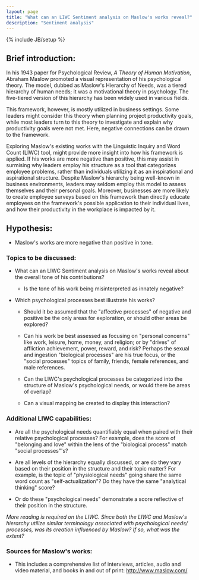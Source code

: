 ```yaml
---
layout: page
title: "What can an LIWC Sentiment analysis on Maslow's works reveal?"
description: "Sentiment analysis"
---
```

{% include JB/setup %}


## Brief introduction:

In his 1943 paper for Psychological Review, *A Theory of Human Motivation*, Abraham Maslow promoted a visual representation of his psychological theory. The model, dubbed as Maslow's Hierarchy of Needs, was a tiered hierarchy of human needs; it was a motivational theory in psychology. The five-tiered version of this hierarchy has been widely used in various fields.

This framework, however, is mostly utilized in business settings. Some leaders might consider this theory when planning project productivity goals, while most leaders turn to this theory to investigate and explain why productivity goals were not met. Here, negative connections can be drawn to the framework. 

Exploring Maslow's existing works with the Linguistic Inquiry and Word Count (LIWC) tool, might provide more insight into how his framework is applied. If his works are more negative than positive, this may assist in surmising why leaders employ his structure as a tool that categorizes employee problems, rather than individuals utilizing it as an inspirational and aspirational structure. Despite Maslow's hierarchy being well-known in business environments, leaders may seldom employ this model to assess themselves and their personal goals. Moreover, businesses are more likely to create employee surveys based on this framework than directly educate employees on the framework's possible application to their individual lives, and how their productivity in the workplace is impacted by it.


## Hypothesis: 

- Maslow's works are more negative than positive in tone.



### Topics to be discussed: 

- What can an LIWC Sentiment analysis on Maslow's works reveal about the overall tone of his contributions? 

    - Is the tone of his work being misinterpreted as innately negative?

- Which psychological processes best illustrate his works?

    - Should it be assumed that the "affective processes" of negative and positive be the only areas for exploration, or should other areas be explored?

    - Can his work be best assessed as focusing on "personal concerns" like work, leisure, home, money, and religion; or by "drives" of affliction achievement, power, reward, and risk? Perhaps the sexual and ingestion "biological processes" are his true focus, or the "social processes" topics of family, friends, female references, and male references.

    - Can the LIWC's psychological processes be categorized into the structure of Maslow's psychological needs, or would there be areas of overlap? 

     - Can a visual mapping be created to display this interaction?

### Additional LIWC capabilities: 

- Are all the psychological needs quantifiably equal when paired with their relative psychological processes?  For example, does the score of "belonging and love"  within the lens of the "biological process" match "social processes"'s?

- Are all levels of the hierarchy equally discussed, or are do they vary based on their position in the structure and their topic matter? For example, is the topic of "physiological needs" going share the same word count as "self-actualization"? Do they have the same "analytical thinking" score? 

- Or do these "psychological needs" demonstrate a score reflective of their position in the structure.


*More reading is required on the LIWC. Since both the LIWC and Maslow's hierarchy utilize similar terminology associated with psychological needs/ processes, was its creation influenced by Maslow? If so, what was the extent?*


### Sources for Maslow's works:
- This includes a comprehensive list of interviews, articles, audio and video material, and books in and out of print: http://www.maslow.com/
